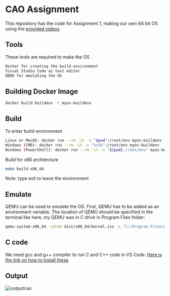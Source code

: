 # CAO Assignment

This repository has the code for Assignment 1, making our own 64 bit OS using the [provided videos](https://www.youtube.com/watch?v=FkrpUaGThTQ).

## Tools

These tools are required to make the OS

```bash
Docker for creating the build environment
Visual Studio Code as text editor
QEMU for emulating the OS
```

## Building Docker Image
```bash
docker build buildenv -t myos-buildenv
```

## Build
To enter build-environment
```bash
Linux or MacOS: docker run --rm -it -v "$pwd":/root/env myos-buildenv
Windows (CMD): docker run --rm -it -v "%cd%":/root/env myos-buildenv
Windows (PowerShell): docker run --rm -it -v "${pwd}:/root/env" myos-buildenv
```
Build for x86 architecture
```bash
make build-x86_64
```
Note: type exit to leave the environment
## Emulate
QEMU can be used to emulate the OS. First, QEMU has to be added as an environment variable. The location of QEMU should be specified in the terminal like here, my QEMU was in C drive in Program Files folder:
```bash
qemu-system-x86_64 -cdrom dist/x86_64/kernel.iso -L "C:\Program Files\qemu"
```
## C code
We need gcc and g++ compiler to run C and C++ code in VS Code. [Here is the link on how to install these](https://www.youtube.com/watch?v=Ubfgi4NoTPk)
## Output
![outputcao](https://user-images.githubusercontent.com/66936019/115412817-1e81d880-a20e-11eb-9c04-32e6e40ff68e.PNG)
